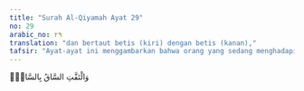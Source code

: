 ```yaml
---
title: "Surah Al-Qiyamah Ayat 29"
no: 29
arabic_no: ٢٩
translation: "dan bertaut betis (kiri) dengan betis (kanan),"
tafsir: "Ayat-ayat ini menggambarkan bahwa orang yang sedang menghadapi sakratulmaut itu yakin bahwa itulah saat perpisahan dengan dunia. Dalam bahasa lain dapat dikatakan bahwa di saat kematian datang, seseorang baru merasa yakin bahwa telah tiba saatnya berpisah buat selama-lamanya dengan dunia, harta, keluarga, dan sanak famili.\n\nAllah sengaja menyebutkan kata-kata dhanna (yang sebenarnya berarti menyangka) karena pada saat jiwa akan melayang itu pun, dia masih sangat ingin hidup lagi disebabkan kecintaannya yang berlebihan terhadap kehidupan yang fana ini. Manusia belum begitu yakin akan kematiannya sendiri.\n\nPernyataan ayat ini yang menyebutkan \"betis kirinya telah bertaut dengan betis kanan\" mengandung arti bahwa dia sudah tidak dapat menggerakkan kedua betisnya (kaki)nya. Bahkan ia juga tidak lagi dapat menggerakkan batang tubuhnya karena organ dan jaringan tubuh telah berhenti bekerja.\n\nKata-kata iltaffa (bertaut) diartikan Ibnu 'Abbas dengan bertautnya di saat kematian itu antara beratnya meninggalkan dunia ini dengan ketakutan yang luar biasa menghadapi akhirat. Bertautlah bala dengan bala, dan disitulah letaknya siksaan sakratulmaut yang hanya dapat dirasakan oleh yang bersangkutan."
---
```

وَالْتَفَّتِ السَّاقُ بِالسَّاقِۙ